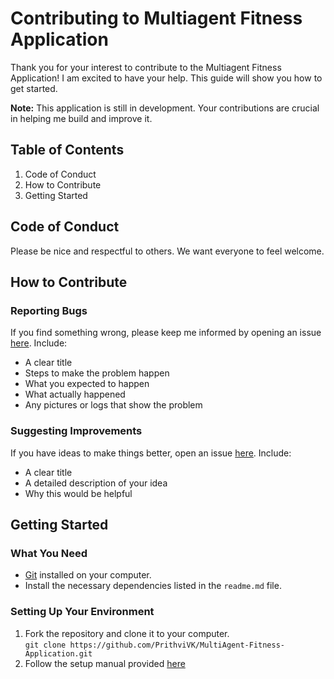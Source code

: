 # Contributing to Multiagent Fitness Application

Thank you for your interest to contribute to the Multiagent Fitness Application! I am excited to have your help. This guide will show you how to get started.

**Note:** This application is still in development. Your contributions are crucial in helping me build and improve it.


## Table of Contents
1.  Code of Conduct
2.  How to Contribute
3.  Getting Started

## Code of Conduct
Please be nice and respectful to others. We want everyone to feel welcome.

## How to Contribute

### Reporting Bugs

If you find something wrong, please keep me informed by opening an issue [here](https://github.com/PrithviVK/MultiAgent-Fitness-Application/issues). Include:
- A clear title
- Steps to make the problem happen
- What you expected to happen
- What actually happened
- Any pictures or logs that show the problem

### Suggesting Improvements
If you have ideas to make things better, open an issue [here](https://github.com/PrithviVK/MultiAgent-Fitness-Application/issues). Include:
- A clear title
- A detailed description of your idea
- Why this would be helpful


## Getting Started

### What You Need
- [Git](https://git-scm.com/) installed on your computer.
- Install the necessary dependencies listed in the `readme.md` file.

### Setting Up Your Environment
1. Fork the repository and clone it to your computer.<br>
   `git clone https://github.com/PrithviVK/MultiAgent-Fitness-Application.git`<br>
2. Follow the setup manual provided [here](https://github.com/PrithviVK/MultiAgent-Fitness-Application#project-setup)
